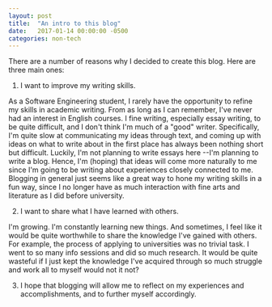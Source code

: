 ```yaml
---
layout: post
title:  "An intro to this blog"
date:   2017-01-14 00:00:00 -0500
categories: non-tech
---
```


There are a number of reasons why I decided to create this blog. Here are three main ones:

1) I want to improve my writing skills.

As a Software Engineering student, I rarely have the opportunity to refine my skills in academic writing. From as long as I can remember, I've never had an interest in English courses. I fine writing, especially essay writing, to be quite difficult, and I don't think I'm much of a "good" writer. Specifically, I'm quite slow at communicating my ideas through text, and coming up with ideas on what to write about in the first place has always been nothing short but difficult. Luckily, I'm not planning to write essays here --I'm planning to write a blog. Hence, I'm (hoping) that ideas will come more naturally to me since I'm going to be writing about experiences closely connected to me. Blogging in general just seems like a great way to hone my writing skills in a fun way, since I no longer have as much interaction with fine arts and literature as I did before university.

2) I want to share what I have learned with others.

I'm growing. I'm constantly learning new things. And sometimes, I feel like it would be quite worthwhile to share the knowledge I've gained with others. For example, the process of applying to universities was no trivial task. I went to so many info sessions and did so much research. It would be quite wasteful if I just kept the knowledge I've acquired through so much struggle and work all to myself would not it not?

3) I hope that blogging will allow me to reflect on my experiences and accomplishments, and to further myself accordingly.

